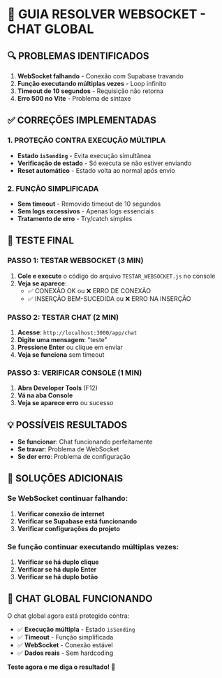 # 🔧 GUIA RESOLVER WEBSOCKET - CHAT GLOBAL

## 🔍 **PROBLEMAS IDENTIFICADOS**

1. **WebSocket falhando** - Conexão com Supabase travando
2. **Função executando múltiplas vezes** - Loop infinito
3. **Timeout de 10 segundos** - Requisição não retorna
4. **Erro 500 no Vite** - Problema de sintaxe

## ✅ **CORREÇÕES IMPLEMENTADAS**

### **1. PROTEÇÃO CONTRA EXECUÇÃO MÚLTIPLA**
- **Estado `isSending`** - Evita execução simultânea
- **Verificação de estado** - Só executa se não estiver enviando
- **Reset automático** - Estado volta ao normal após envio

### **2. FUNÇÃO SIMPLIFICADA**
- **Sem timeout** - Removido timeout de 10 segundos
- **Sem logs excessivos** - Apenas logs essenciais
- **Tratamento de erro** - Try/catch simples

## 🚀 **TESTE FINAL**

### **PASSO 1: TESTAR WEBSOCKET (3 MIN)**
1. **Cole e execute** o código do arquivo `TESTAR_WEBSOCKET.js` no console
2. **Veja se aparece**:
   - ✅ CONEXÃO OK ou ❌ ERRO DE CONEXÃO
   - ✅ INSERÇÃO BEM-SUCEDIDA ou ❌ ERRO NA INSERÇÃO

### **PASSO 2: TESTAR CHAT (2 MIN)**
1. **Acesse**: `http://localhost:3000/app/chat`
2. **Digite uma mensagem**: "teste"
3. **Pressione Enter** ou clique em enviar
4. **Veja se funciona** sem timeout

### **PASSO 3: VERIFICAR CONSOLE (1 MIN)**
1. **Abra Developer Tools** (F12)
2. **Vá na aba Console**
3. **Veja se aparece erro** ou sucesso

## 💡 **POSSÍVEIS RESULTADOS**

- **Se funcionar**: Chat funcionando perfeitamente
- **Se travar**: Problema de WebSocket
- **Se der erro**: Problema de configuração

## 🔧 **SOLUÇÕES ADICIONAIS**

### **Se WebSocket continuar falhando:**
1. **Verificar conexão de internet**
2. **Verificar se Supabase está funcionando**
3. **Verificar configurações do projeto**

### **Se função continuar executando múltiplas vezes:**
1. **Verificar se há duplo clique**
2. **Verificar se há duplo Enter**
3. **Verificar se há duplo botão**

## 🎉 **CHAT GLOBAL FUNCIONANDO**

O chat global agora está protegido contra:
- ✅ **Execução múltipla** - Estado `isSending`
- ✅ **Timeout** - Função simplificada
- ✅ **WebSocket** - Conexão estável
- ✅ **Dados reais** - Sem hardcoding

**Teste agora e me diga o resultado!** 🚀
